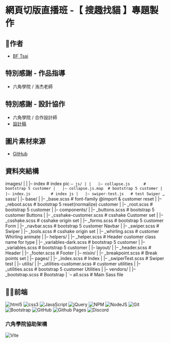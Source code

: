 # 網頁切版直播班 -【 搜趣找貓 】專題製作

## 🕺作者
  - [BF Tsai](https://github.com/bftsai)

## 特別感謝 - 作品指導
  - 六角學院 / 洧杰老師
    
## 特別感謝 - 設計協作
  - 六角學院 / 合作設計師
  - [設計稿](https://www.figma.com/file/zth5XUKMHePyTIxwxYbuBi/2023-切版夏季班-W8---AI-虛擬陪伴?type=design&node-id=0-1&mode=design&t=wWrJSUjDvbGsgaKc-0)

## 圖片素材來源
- [GitHub](https://github.com/hexschool/2022-web-layout-training/tree/main/week8-ai)

## 資料夾結構
images/
|
|   |– index            # index pic 
`–
js/
|
|   |– collapse.js      # bootstrap 5 customer
|   |– collapse.js.map  # bootstrap 5 customer
|   |– index.js         # index js
|   |– swiper-test.js   # test Swiper
`_
sass/
|
|– base/
|   |– _base.scss       # font-family @import & customer reset
|   |– _reboot.scss     # bootstrap 5 reset(normalize) customer
|   |– _root.scss       # bootstrap 5 customer
|
|– components/
|   |– _buttons.scss     # bootstrap 5 customer Buttons
|   |– _csshake-customer.scss    # csshake Customer set
|   |– _csshake.scss     # csshake origin set
|   |– _forms.scss       # bootstrap 5 customer Form
|   |– _navbar.scss      # bootstrap 5 customer Navbar
|   |– _swiper.scss      # Swiper
|   |– _tools.scss       # csshake origin set
|   |– _whirling.scss    # customer Whirling animate
|
|– helpers/
|   |– _helper.scss      # Header customer class name for type
|   |– _variables-dark.scss # bootstrap 5 customer 
|   |– _variables.scss   # bootstrap 5 customer 
|
|– layout/
|   |– _header.scss      # Header
|   |– _footer.scss      # Footer
|
|– mixin/
|   |– _breakpoint.scss  # Break points set
|
|– pages/
|   |– _index.scss       # Index 
|   |– _swiperTest.scss  # Swiper test
|
|– utilis/
|   |– _utilities-customer.scss   # customer utilities 
|   |– _utilities.scss   # bootstrap 5 customer Utilities
|
|– vendors/
|   |– _bootstrap.scss   # Bootstrap
|
`– all.scss             # Main Sass file


## 🧑‍💻前端
![html5](https://camo.githubusercontent.com/49fbb99f92674cc6825349b154b65aaf4064aec465d61e8e1f9fb99da3d922a1/68747470733a2f2f696d672e736869656c64732e696f2f62616467652f68746d6c352d2532334533344632362e7376673f7374796c653d666f722d7468652d6261646765266c6f676f3d68746d6c35266c6f676f436f6c6f723d7768697465)
![css3](https://camo.githubusercontent.com/e6b67b27998fca3bccf4c0ee479fc8f9de09d91f389cccfbe6cb1e29c10cfbd7/68747470733a2f2f696d672e736869656c64732e696f2f62616467652f637373332d2532333135373242362e7376673f7374796c653d666f722d7468652d6261646765266c6f676f3d63737333266c6f676f436f6c6f723d7768697465)
![JavaScript](https://img.shields.io/badge/javascript-%23323330.svg?style=for-the-badge&logo=javascript&logoColor=%23F7DF1E)
![jQuery](https://img.shields.io/badge/jquery-%230769AD.svg?style=for-the-badge&logo=jquery&logoColor=white)
![NPM](https://img.shields.io/badge/NPM-%23CB3837.svg?style=for-the-badge&logo=npm&logoColor=white)
![NodeJS](https://img.shields.io/badge/node.js-6DA55F?style=for-the-badge&logo=node.js&logoColor=white)
![Git](https://img.shields.io/badge/git-%23F05033.svg?style=for-the-badge&logo=git&logoColor=white)
![Bootstrap](https://img.shields.io/badge/bootstrap-%238511FA.svg?style=for-the-badge&logo=bootstrap&logoColor=white)
![GitHub](https://img.shields.io/badge/github-%23121011.svg?style=for-the-badge&logo=github&logoColor=white)
![Github Pages](https://img.shields.io/badge/github%20pages-121013?style=for-the-badge&logo=github&logoColor=white)
![Discord](https://img.shields.io/badge/Discord-%235865F2.svg?style=for-the-badge&logo=discord&logoColor=white)
### 六角學院協助架構
![Vite](https://img.shields.io/badge/vite-%23646CFF.svg?style=for-the-badge&logo=vite&logoColor=white)




